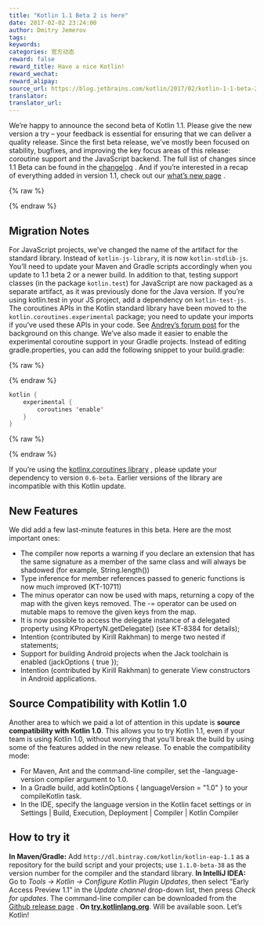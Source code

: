 ```yaml
---
title: "Kotlin 1.1 Beta 2 is here"
date: 2017-02-02 23:24:00
author: Dmitry Jemerov
tags:
keywords:
categories: 官方动态
reward: false
reward_title: Have a nice Kotlin!
reward_wechat:
reward_alipay:
source_url: https://blog.jetbrains.com/kotlin/2017/02/kotlin-1-1-beta-2-is-here/
translator:
translator_url:
---
```


We’re happy to announce the second beta of Kotlin 1.1. Please give the new version a try – your feedback is essential for ensuring that we can deliver a quality release.
Since the first beta release, we’ve mostly been focused on stability, bugfixes, and improving the key focus areas of this release: coroutine support and the JavaScript backend. The full list of changes since 1.1 Beta can be found in the [changelog](https://github.com/JetBrains/kotlin/blob/0e1b61b422bd0d006158d8b68fa34e960853c5c6/ChangeLog.md) . And if you’re interested in a recap of everything added in version 1.1, check out our [what’s new page](https://kotlinlang.org/docs/reference/whatsnew11.html) .

{% raw %}
<p><span id="more-4562"></span></p>
{% endraw %}

## Migration Notes

For JavaScript projects, we’ve changed the name of the artifact for the standard library. Instead of `kotlin-js-library`, it is now `kotlin-stdlib-js`. You’ll need to update your Maven and Gradle scripts accordingly when you update to 1.1 beta 2 or a newer build.
In addition to that, testing support classes (in the package `kotlin.test`) for JavaScript are now packaged as a separate artifact, as it was previously done for the Java version. If you’re using kotlin.test in your JS project, add a dependency on `kotlin-test-js`.
The coroutines APIs in the Kotlin standard library have been moved to the `kotlin.coroutines.experimental` package; you need to update your imports if you’ve used these APIs in your code. See [Andrey’s forum post](https://discuss.kotlinlang.org/t/experimental-status-of-coroutines-in-1-1-and-related-compatibility-concerns/2236) for the background on this change.
We’ve also made it easier to enable the experimental coroutine support in your Gradle projects. Instead of editing gradle.properties, you can add the following snippet to your build.gradle:

{% raw %}
<p></p>
{% endraw %}

```kotlin
kotlin {
    experimental {
        coroutines 'enable'
    }
}
```

{% raw %}
<p></p>
{% endraw %}

If you’re using the [kotlinx.coroutines library](https://github.com/kotlin/kotlinx.coroutines) , please update your dependency to version `0.6-beta`. Earlier versions of the library are incompatible with this Kotlin update.
## New Features

We did add a few last-minute features in this beta. Here are the most important ones:

* The compiler now reports a warning if you declare an extension that has the same signature as a member of the same class and will always be shadowed (for example, String.length())
* Type inference for member references passed to generic functions is now much improved (KT-10711)
* The minus operator can now be used with maps, returning a copy of the map with the given keys removed. The -= operator can be used on mutable maps to remove the given keys from the map.
* It is now possible to access the delegate instance of a delegated property using KPropertyN.getDelegate() (see KT-8384 for details);
* Intention (contributed by Kirill Rakhman) to merge two nested if statements;
* Support for building Android projects when the Jack toolchain is enabled (jackOptions { true });
* Intention (contributed by Kirill Rakhman) to generate View constructors in Android applications.

## Source Compatibility with Kotlin 1.0

Another area to which we paid a lot of attention in this update is **source compatibility with Kotlin 1.0**. This allows you to try Kotlin 1.1, even if your team is using Kotlin 1.0, without worrying that you’ll break the build by using some of the features added in the new release.
To enable the compatibility mode:

* For Maven, Ant and the command-line compiler, set the -language-version compiler argument to 1.0.
* In a Gradle build, add kotlinOptions { languageVersion = "1.0" } to your compileKotlin task.
* In the IDE, specify the language version in the Kotlin facet settings or in Settings | Build, Execution, Deployment | Compiler | Kotlin Compiler

## How to try it

**In Maven/Gradle:** Add `http://dl.bintray.com/kotlin/kotlin-eap-1.1` as a repository for the build script and your projects; use `1.1.0-beta-38` as the version number for the compiler and the standard library.
**In IntelliJ IDEA:** Go to <em>Tools → Kotlin → Configure Kotlin Plugin Updates</em>, then select “Early Access Preview 1.1” in the <em>Update channel</em> drop-down list, then press <em>Check for updates</em>.
The command-line compiler can be downloaded from the [Github release page](https://github.com/JetBrains/kotlin/releases/tag/v1.1-beta2) .
**On <a href="http://try.kotlinlang.org/">try.kotlinlang.org</a>**. Will be available soon.
Let’s Kotlin!
